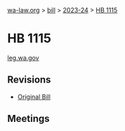 [wa-law.org](/) > [bill](/bill/) > [2023-24](/bill/2023-24/) > [HB 1115](/bill/2023-24/hb/1115/)

# HB 1115
[leg.wa.gov](https://app.leg.wa.gov/billsummary?BillNumber=1115&Year=2023&Initiative=false)

## Revisions
* [Original Bill](1/)

## Meetings